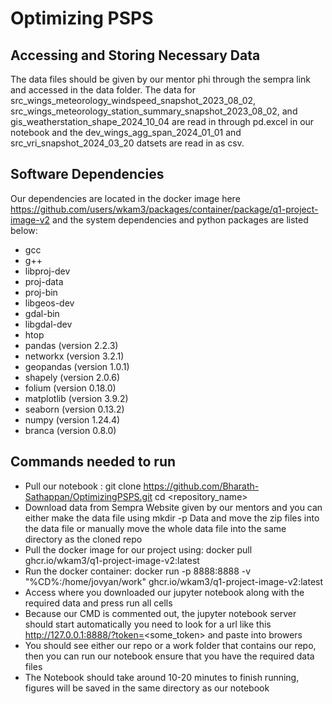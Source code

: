 # Optimizing PSPS

## Accessing and Storing Necessary Data
The data files should be given by our mentor phi through the sempra link and accessed in the data folder. The data for src_wings_meteorology_windspeed_snapshot_2023_08_02, src_wings_meteorology_station_summary_snapshot_2023_08_02, and gis_weatherstation_shape_2024_10_04 are read in through pd.excel in our notebook and the dev_wings_agg_span_2024_01_01 and src_vri_snapshot_2024_03_20 datsets are read in as csv.

## Software Dependencies
Our dependencies are located in the docker image here https://github.com/users/wkam3/packages/container/package/q1-project-image-v2 and the system dependencies and python packages are listed below:
  - gcc
  - g++
  - libproj-dev
  - proj-data
  - proj-bin
  - libgeos-dev
  - gdal-bin
  - libgdal-dev
  - htop
- pandas (version 2.2.3)
- networkx (version 3.2.1)
- geopandas (version 1.0.1)
- shapely (version 2.0.6)
- folium (version 0.18.0)
- matplotlib (version 3.9.2)
- seaborn (version 0.13.2)
- numpy (version 1.24.4)
- branca (version 0.8.0)

## Commands needed to run
  - Pull our notebook : git clone https://github.com/Bharath-Sathappan/OptimizingPSPS.git
cd <repository_name>
  - Download data from Sempra Website given by our mentors and you can either make the data file using mkdir -p Data and move the zip files into the data file or manually move the whole data file into the same directory as the cloned repo
  - Pull the docker image for our project using: docker pull ghcr.io/wkam3/q1-project-image-v2:latest
  - Run the docker container: docker run -p 8888:8888 -v "%CD%:/home/jovyan/work" ghcr.io/wkam3/q1-project-image-v2:latest
  - Access where you downloaded our jupyter notebook along with the required data and press run all cells
  - Because our CMD is commented out, the jupyter notebook server should start automatically you need to look for a url like this http://127.0.0.1:8888/?token=<some_token> and paste into browers
  - You should see either our repo or a work folder that contains our repo, then you can run our notebook ensure that you have the required data files
  - The Notebook should take around 10-20 minutes to finish running, figures will be saved in the same directory as our notebook 
  
